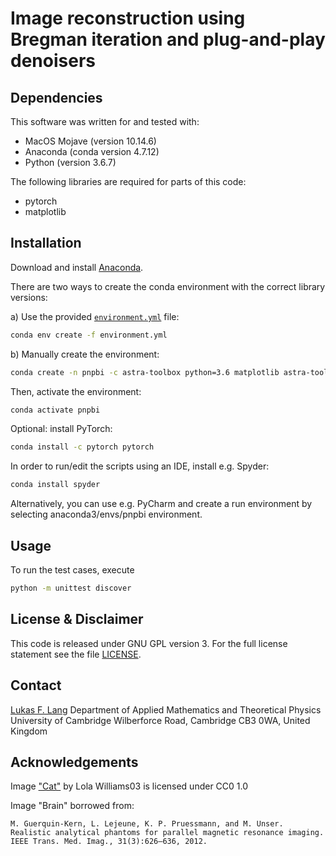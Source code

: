 # Image reconstruction using Bregman iteration and plug-and-play denoisers

## Dependencies

This software was written for and tested with:
- MacOS Mojave (version 10.14.6)
- Anaconda (conda version 4.7.12)
- Python (version 3.6.7)

The following libraries are required for parts of this code:

- pytorch
- matplotlib

## Installation

Download and install [Anaconda](https://anaconda.org/).

There are two ways to create the conda environment with the correct library versions:

a) Use the provided [`environment.yml`](environment.yml) file:

```bash
conda env create -f environment.yml
```

b) Manually create the environment:

```bash
conda create -n pnpbi -c astra-toolbox python=3.6 matplotlib astra-toolbox scipy pillow
```

Then, activate the environment:

```bash
conda activate pnpbi
```

Optional: install PyTorch:

```bash
conda install -c pytorch pytorch
```

In order to run/edit the scripts using an IDE, install e.g. Spyder:

```bash
conda install spyder
```

Alternatively, you can use e.g. PyCharm and create a run environment by selecting anaconda3/envs/pnpbi environment.

## Usage

To run the test cases, execute

```bash
python -m unittest discover
```

## License & Disclaimer

This code is released under GNU GPL version 3.
For the full license statement see the file [LICENSE](LICENSE).

## Contact

[Lukas F. Lang](https://lukaslang.github.io)
Department of Applied Mathematics and Theoretical Physics
University of Cambridge
Wilberforce Road, Cambridge CB3 0WA, United Kingdom


## Acknowledgements

Image ["Cat"](https://www.flickr.com/photos/161321817@N06/38633459455) by Lola Williams03 is licensed under CC0 1.0

Image "Brain" borrowed from:

```
M. Guerquin-Kern, L. Lejeune, K. P. Pruessmann, and M. Unser. Realistic analytical phantoms for parallel magnetic resonance imaging. IEEE Trans. Med. Imag., 31(3):626–636, 2012.
```
